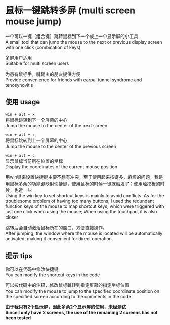 # 鼠标一键跳转多屏 (multi screen mouse jump)

一个可以一键（组合键）跳转鼠标到下一个或上一个显示屏的小工具  
A small tool that can jump the mouse to the next or previous display screen with one click (combination of keys)

多屏用户适用  
Suitable for multi screen users

为患有鼠标手，腱鞘炎的朋友提供方便  
Provide convenience for friends with carpal tunnel syndrome and tenosynovitis  

## 使用 usage

`win + alt + x`  
  将鼠标跳转到下一个屏幕的中心  
  Jump the mouse to the center of the next screen  

`win + alt + z`  
  将鼠标跳转到上一个屏幕的中心  
  Jump the mouse to the center of the previous screen  

`win + alt + c`  
  显示鼠标当前所在位置的坐标  
  Display the coordinates of the current mouse position  

用win键来设置快捷键主要不想有冲突，至于使用起来按键多，麻烦的问题，我是用鼠标多余的功能键映射快捷键，使用鼠标的时候一键就触发了；使用触摸板的时候，也近一些  
Using the win key to set shortcut keys is mainly to avoid conflicts. As for the troublesome problem of having too many buttons, I used the redundant function keys of the mouse to map shortcut keys, which were triggered with just one click when using the mouse; When using the touchpad, it is also closer

跳转后会自动激活鼠标所在的窗口，方便直接操作。  
After jumping, the window where the mouse is located will be automatically activated, making it convenient for direct operation.

## 提示 tips

你可以在代码中修改快捷键  
You can modify the shortcut keys in the code

可以按代码中的注释，修改鼠标跳转到指定屏幕的指定坐标位置  
You can modify the mouse to jump to the specified coordinate position on the specified screen according to the comments in the code

**由于我只有2个显示屏，因此多余2个显示屏的使用，未经测试**  
**Since I only have 2 screens, the use of the remaining 2 screens has not been tested**